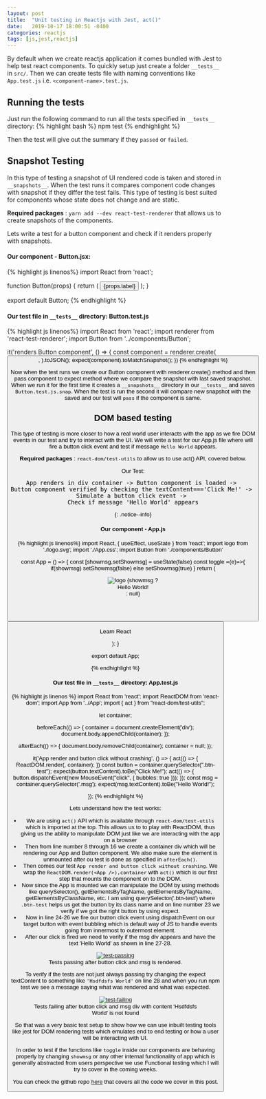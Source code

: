 ```yaml
---
layout: post
title:  "Unit testing in Reactjs with Jest, act()"
date:   2019-10-17 18:00:51 -0400
categories: reactjs
tags: [js,jest,reactjs]
---
```

By default when we create reactjs application it comes bundled with Jest to help test react components. To quickly setup just create a folder `__tests__` in `src/`. Then we can create tests file with naming conventions like `App.test.js` i.e. `<component-name>.test.js`.

## Running the tests
Just run the following command to run all the tests specified in `__tests__` directory:
{% highlight bash %}
npm test
{% endhighlight %}

Then the test will give out the summary if they `passed` or `failed`.

## Snapshot Testing
In this type of testing a snapshot of UI rendered code is taken and stored in `__snapshots__`. When the test runs it compares component code changes with snapshot if they differ the test fails. This type of testing is best suited for components whose state does not change and are static.

**Required packages** : `yarn add --dev react-test-renderer` that allows us to create snapshots of the components.

Lets write a test for a button component and check if it renders properly with snapshots.

#### Our component - Button.jsx:
{% highlight js linenos%}
import React from 'react';

function Button(props) {
  return (
    <button className="btn-test" onClick={props.toggle} >{props.label}</button>
  );
}

export default Button;
{% endhighlight %}

#### Our test file in `__tests__` directory: Button.test.js
{% highlight js linenos%}
import React from 'react';
import renderer from 'react-test-renderer';
import Button from '../components/Button';

it('renders Button component', () => {
    const component = renderer.create(
        <Button label="Click Me"/>,
    ).toJSON();
    expect(component).toMatchSnapshot();
})
{% endhighlight %}

Now when the test runs we create our Button component with renderer.create() method and then pass component to expect method where we compare the snapshot with last saved snapshot. When we run it for the first time it creates a `__snapshots__` directory in our `__tests__` and saves `Button.test.js.snap`. When the test is run the second it will compare new snapshot with the saved and our test will `pass` if the component is same.

## DOM based testing
This type of testing is more closer to how a real world user interacts with the app as we fire DOM events in our test and try to interact with the UI. We will write a test for our App.js file where will fire a button click event and test if message `Hello World` appears.

**Required packages** : `react-dom/test-utils` to allow us to use act() API, covered below.

Our Test:
<pre>
App renders in div container -> Button component is loaded -> 
Button component verified by checking the textContent==='Click Me!' -> 
Simulate a button click event -> 
Check if message 'Hello World' appears
</pre>
{: .notice--info}

#### Our component - App.js
{% highlight js linenos%}
import React, { useEffect, useState } from 'react';
import logo from './logo.svg';
import './App.css';
import Button from './components/Button'

const App = () => {
  const [showmsg,setShowmsg] = useState(false)
  const toggle =(e)=>{
    if(showmsg) setShowmsg(false)
    else setShowmsg(true)
  }
  return (
    <div className="App">
      <header className="App-header">
        <img src={logo} className="App-logo" alt="logo" />
        {showmsg ? <div className="msg">Hello World!</div> : null}
        <p>
        <Button label="test" toggle={toggle}/>
        </p>
          <p>Learn React</p>
      </header>
    </div>
  );
}

export default App;

{% endhighlight %}

#### Our test file in `__tests__` directory: App.test.js
{% highlight js linenos %}
import React from 'react';
import ReactDOM from 'react-dom';
import App from '../App';
import { act } from "react-dom/test-utils";

let container;

beforeEach(() => {
  container = document.createElement('div');
  document.body.appendChild(container);
});

afterEach(() => {
  document.body.removeChild(container);
  container = null;
});

it('App render and button click without crashing', () => {
  act(() => {
    ReactDOM.render(<App />, container);
  })
  const button = container.querySelector(".btn-test");
  expect(button.textContent).toBe("Click Me!");
  act(() => {
    button.dispatchEvent(new MouseEvent("click", { bubbles: true }));
  });
  const msg = container.querySelector('.msg');
  expect(msg.textContent).toBe("Hello World!");

});
{% endhighlight %}

Lets understand how the test works:

- We are using `act()` API which is available through `react-dom/test-utils` which is imported at the top. This allows us to to play with ReactDOM, thus giving us the ability to manipulate DOM just like we are interacting with the app on a browser
- Then from line number 8 through 16 we create a container div which will be rendering our App and Button component. We also make sure the element is unmounted after ou test is done as specified in `afterEach()`.
- Then comes our test `App render and button click without crashing`. We wrap the `ReactDOM.render(<App />),container` with `act()` which is our first step that mounts the component on to the DOM.
- Now since the App is mounted we can manipulate the DOM by using methods like querySelector(), getElementsByTagName, getElementsByTagName, getElementsByClassName, etc. I am using querySelector('.btn-test') where `.btn-test` helps us get the button by its class name and on line number 23 we verify if we got the right button by using expect.
- Now in line 24-26 we fire our button click event using dispatchEvent on our target button with event bubbling which is default way of JS to handle events going from innermost to outermost element.
- After our click is fired we need to verify if the msg div appears and have the text 'Hello World' as shown in line 27-28.

<figure class="align-center">
  <a href="#"><img src="{{ '/assets/images/js/app-test-passing.png' | absolute_url }}" alt="test-passing"></a>
  <figcaption>Tests passing after button click and msg is rendered.</figcaption>
</figure>

To verify if the tests are not just always passing try changing the expect textContent to something like `'Hsdfdsfs World'` on line 28 and when you run npm test we see a message saying what was rendered and what was expected.

<figure class="align-center">
  <a href="#"><img src="{{ '/assets/images/js/app-test-failing.png' | absolute_url }}" alt="test-failing"></a>
  <figcaption>Tests failing after button click and msg div with content 'Hsdfdsfs World' is not found</figcaption>
</figure>

So that was a very basic test setup to show how we can use inbuilt testing tools like jest for DOM rendering tests which emulates end to end testing or how a user will be interacting with UI.

In order to test if the functions like `toggle` inside our components are behaving properly by changing `showmsg` or any other internal functionality of app which is generally abstracted from users perspective we use Functional testing which I will try to cover in the coming weeks.

You can check the github repo [here](https://github.com/matharoo/reactjs-unit-test-example) that covers all the code we cover in this post.
